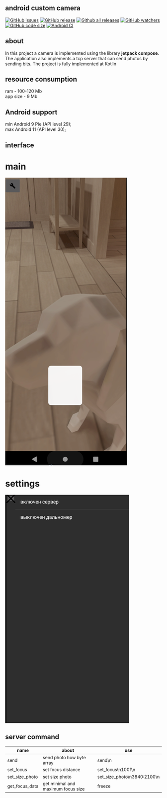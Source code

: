 ## android custom camera
[![GitHub issues](https://img.shields.io/github/issues/dark0ghost/androidcustomcamera)](https://github.com/dark0ghost/androidcustomcamera/issues)
[![GitHub release](https://img.shields.io/github/release/dark0ghost/androidcustomcamera)](https://github.com/dark0ghost/androidcustomcamera/releases/)
[![Github all releases](https://img.shields.io/github/downloads/dark0ghost/androidcustomcamera/total.svg)](https://github.com/dark0ghost/androidcustomcamera/releases/)
[![GitHub watchers](https://img.shields.io/github/watchers/dark0ghost/androidcustomcamera?style=social&label=Watch&maxAge=2592000)](https://github.com/dark0ghost/androidcustomcamera/watchers/)
[![GitHub code size](https://img.shields.io/github/languages/code-size/dark0ghost/androidcustomcamera?style=flat)](https://github.com/dark0ghost/androidcustomcamera)
[![Android CI](https://github.com/dark0ghost/androidcustomcamera/actions/workflows/android.yml/badge.svg)](https://github.com/dark0ghost/androidcustomcamera/actions/workflows/android.yml)
## about
In this project a camera is implemented using the library **jetpack compose**. The application also implements a tcp server that can send photos by sending bits. The project is fully implemented at Kotlin

## resource consumption 
ram - 100-120 Mb<br>
app size - 9 Mb

## Android support 
min Android 9 Pie (API level 29);<br>
max Android 11 (API level 30);
 
## interface
# main
![](https://github.com/dark0ghost/androidcustomcamera/blob/master/static/app.png)
# settings
![](https://github.com/dark0ghost/androidcustomcamera/blob/master/static/settings.png)


## server command
|name|about|use|
|-----|---|---|
|send | send photo how byte array| send\n|
|set_focus| set focus distance| set_focus\n100f\n |
|set_size_photo| set size photo|set_size_photo\n3840:2100\n|
|get_focus_data| get minimal and maximum focus size| freeze|
